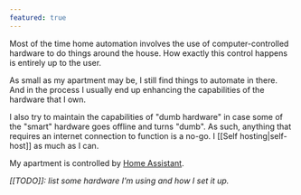 ```yaml
---
featured: true
---
```


Most of the time home automation involves the use of computer-controlled hardware to do things around the house. How exactly this control happens is entirely up to the user.

As small as my apartment may be, I still find things to automate in there. And in the process I usually end up enhancing the capabilities of the hardware that I own.

I also try to maintain the capabilities of "dumb hardware" in case some of the "smart" hardware goes offline and turns "dumb". As such, anything that requires an internet connection to function is a no-go. I [[Self hosting|self-host]] as much as I can.

My apartment is controlled by [Home Assistant](https://home-assistant.io/).

*[[TODO]]: list some hardware I'm using and how I set it up.*
